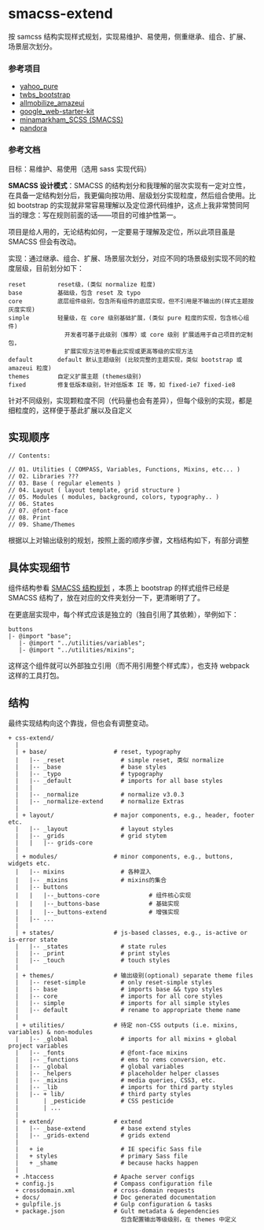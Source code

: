 # smacss-extend

按 samcss 结构实现样式规划，实现易维护、易使用，侧重继承、组合、扩展、场景层次划分。

### 参考项目

- [yahoo_pure](https://github.com/yahoo/pure/)
- [twbs_bootstrap](https://github.com/twbs/bootstrap)
- [allmobilize_amazeui](https://github.com/allmobilize/amazeui)
- [google_web-starter-kit](https://github.com/google/web-starter-kit)
- [minamarkham_SCSS (SMACSS)](https://github.com/minamarkham/sassy-starter)
- [pandora](https://github.com/pandoraui/pandora)


### 参考文档

目标：易维护、易使用（选用 sass 实现代码）

**SMACSS 设计模式**：SMACSS 的结构划分和我理解的层次实现有一定对立性，在具备一定结构划分后，我更偏向按功用、层级划分实现粒度，然后组合使用。比如 bootstrap 的实现就非常容易理解以及定位源代码维护，这点上我非常赞同阿当的理念：写在规则前面的话——项目的可维护性第一。

项目是给人用的，无论结构如何，一定要易于理解及定位，所以此项目虽是 SMACSS 但会有改动。

实现：通过继承、组合、扩展、场景层次划分，对应不同的场景级别实现不同的粒度层级，目前划分如下：

```
reset         reset级，(类似 normalize 粒度)
base          基础级，包含 reset 及 typo
core          底层组件级别，包含所有组件的底层实现，但不引用是不输出的(样式主题按灰度实现)
simple        轻量级，在 core 级别基础扩展，(类似 pure 粒度的实现，包含核心组件)
                开发者可基于此级别（推荐）或 core 级别 扩展适用于自己项目的定制包，
                扩展实现方法可参看此实现或更高等级的实现方法
default       default 默认主题级别 (比较完整的主题实现，类似 bootstrap 或 amazeui 粒度)
themes        自定义扩展主题 (themes级别)
fixed         修复低版本级别，针对低版本 IE 等，如 fixed-ie7 fixed-ie8
```

针对不同级别，实现颗粒度不同（代码量也会有差异），但每个级别的实现，都是细粒度的，这样便于基此扩展以及自定义

## 实现顺序

```
// Contents:

// 01. Utilities ( COMPASS, Variables, Functions, Mixins, etc... )
// 02. Libraries ???
// 03. Base ( regular elements )
// 04. Layout ( layout template, grid structure )
// 05. Modules ( modules, background, colors, typography.. )
// 06. States
// 07. @font-face
// 08. Print
// 09. Shame/Themes
```

根据以上对输出级别的规划，按照上面的顺序步骤，文档结构如下，有部分调整

## 具体实现细节

组件结构参看 [SMACSS 结构规划](./src/styles/README.md) ，本质上 bootstrap 的样式组件已经是 SMACSS 结构了，放在对应的文件夹划分一下，更清晰明了了。

在更底层实现中，每个样式应该是独立的（独自引用了其依赖），举例如下：

```
buttons
|- @import "base";
   |- @import "../utilities/variables";
   |- @import "../utilities/mixins";
```

这样这个组件就可以外部独立引用（而不用引用整个样式库），也支持 webpack 这样的工具打包。


## 结构

最终实现结构向这个靠拢，但也会有调整变动。

```
+ css-extend/
  |
  | + base/                   # reset, typography
  |   |-- _reset                # simple reset, 类似 normalize
  |   |-- _base                 # base styles
  |   |-- _typo                 # typography
  |   |-- _default              # imports for all base styles
  |   |
  |   |-- _normalize            # normalize v3.0.3
  |   |-- _normalize-extend     # normalize Extras
  |
  | + layout/                 # major components, e.g., header, footer etc.
  |   |-- _layout               # layout styles
  |   |-- _grids                # grid stytem
  |   |   |-- grids-core     
  |
  | + modules/                # minor components, e.g., buttons, widgets etc.
  |   |-- mixins                # 各种混入
  |   |-- _mixins               # mixins的集合
  |   |-- buttons
  |   |   |--_buttons-core              # 组件核心实现
  |   |   |--_buttons-base              # 基础实现
  |   |   |--_buttons-extend            # 增强实现
  |   |-- ...
  |
  | + states/                 # js-based classes, e.g., is-active or is-error state
  |   |-- _states               # state rules
  |   |-- _print                # print styles
  |   |-- _touch                # touch styles
  |
  | + themes/                 # 输出级别(optional) separate theme files
  |   |-- reset-simple          # only reset-simple styles
  |   |-- base                  # imports base && typo styles
  |   |-- core                  # imports for all core styles
  |   |-- simple                # imports for all simple styles
  |   |-- default               # rename to appropriate theme name
  |
  | + utilities/              # 待定 non-CSS outputs (i.e. mixins, variables) & non-modules
  |   |-- _global               # imports for all mixins + global project variables
  |   |-- _fonts                # @font-face mixins
  |   |-- _functions            # ems to rems conversion, etc.
  |   |-- _global               # global variables
  |   |-- _helpers              # placeholder helper classes
  |   |-- _mixins               # media queries, CSS3, etc.
  |   |-- _lib                  # imports for third party styles
  |   |-- + lib/                # third party styles
  |       | _pesticide          # CSS pesticide
  |       | ...
  |
  | + extend/                 # extend
  |   |-- _base-extend          # base extend styles
  |   |-- _grids-extend         # grids extend
  |
  |   + ie                      # IE specific Sass file
  |   + styles                  # primary Sass file
  |   + _shame                  # because hacks happen
  |
  + .htaccess                 # Apache server configs
  + config.js                 # Compass configuration file
  + crossdomain.xml           # cross-domain requests
  + docs/                     # Doc generated documentation
  + gulpfile.js               # Gulp configuration & tasks
  + package.json              # Gult metadata & dependencies
                                包含配置输出等级级别，在 themes 中定义
```
